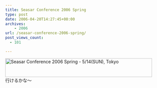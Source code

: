 ```yaml
---
title: Seasar Conference 2006 Spring
type: post
date: 2006-04-20T14:27:45+00:00
archives:
    - 2006
url: /seasar-conference-2006-spring/
post_views_count:
  - 101

---
```

[<img src="https://i1.wp.com/www.seasar.org/event_sc2006/SeasarCon2006Spring_Full.png?resize=468%2C60" width="468" height="60" border="0" alt="Seasar Conference 2006 Spring - 5/14(SUN), Tokyo" data-recalc-dims="1" />][1]  
行けるかな～

 [1]: http://event.seasar.org/sc2006spring/ "Seasar Conference 2006 Spring - 5/14(日) 東京, 法政大学ボアソナードタワー26階 スカイホール"
